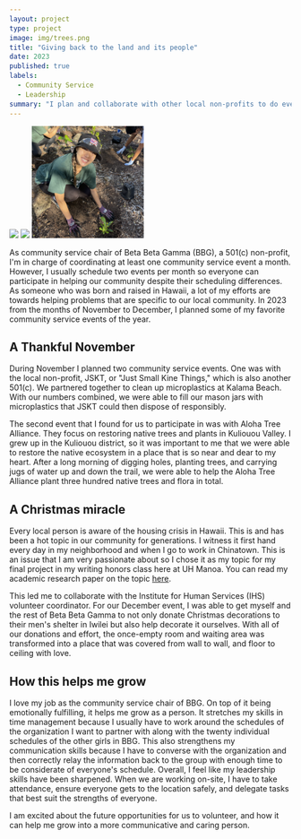 ```yaml
---
layout: project
type: project
image: img/trees.png
title: "Giving back to the land and its people"
date: 2023
published: true
labels:
  - Community Service
  - Leadership
summary: "I plan and collaborate with other local non-profits to do events that have a positive impact on our local community."
---
```


<div class="text-center p-4">
  <img width="200px" 
       src="../img/ihs-copy.png" 
       class="img-thumbnail" >
  <img width="200px" 
       src="../img/mc.png" 
       class="img-thumbnail" >
  <img width="200px" 
       src="../img/trees.png" 
       class="img-thumbnail" >
</div>

As community service chair of Beta Beta Gamma (BBG), a 501(c) non-profit, I'm in charge of coordinating at least one community service event a month. However, I usually schedule two events per month so everyone can participate in helping our community despite their scheduling differences. As someone who was born and raised in Hawaii, a lot of my efforts are towards helping problems that are specific to our local community. In 2023 from the months of November to December, I planned some of my favorite community service events of the year.

## A Thankful November
During November I planned two community service events. One was with the local non-profit, JSKT, or "Just Small Kine Things," which is also another 501(c). We partnered together to clean up microplastics at Kalama Beach. With our numbers combined, we were able to fill our mason jars with microplastics that JSKT could then dispose of responsibly.

The second event that I found for us to participate in was with Aloha Tree Alliance. They focus on restoring native trees and plants in Kuliouou Valley. I grew up in the Kuliouou district, so it was important to me that we were able to restore the native ecosystem in a place that is so near and dear to my heart. After a long morning of digging holes, planting trees, and carrying jugs of water up and down the trail, we were able to help the Aloha Tree Alliance plant three hundred native trees and flora in total. 

## A Christmas miracle
Every local person is aware of the housing crisis in Hawaii. This is and has been a hot topic in our community for generations. I witness it first hand every day in my neighborhood and when I go to work in Chinatown. This is an issue that I am very passionate about so I chose it as my topic for my final project in my writing honors class here at UH Manoa. You can read my academic research paper on the topic [here](https://docs.google.com/document/d/1qi9ElU8FlQf1FINtBhdCuVzMMK4xN6vCi428ZOYUbuY/edit?usp=sharing). 

This led me to collaborate with the Institute for Human Services (IHS) volunteer coordinator. For our December event, I was able to get myself and the rest of Beta Beta Gamma to not only donate Christmas decorations to their men's shelter in Iwilei but also help decorate it ourselves. With all of our donations and effort, the once-empty room and waiting area was transformed into a place that was covered from wall to wall, and floor to ceiling with love.

## How this helps me grow
I love my job as the community service chair of BBG. On top of it being emotionally fulfilling, it helps me grow as a person. It stretches my skills in time management because I usually have to work around the schedules of the organization I want to partner with along with the twenty individual schedules of the other girls in BBG. This also strengthens my communication skills because I have to converse with the organization and then correctly relay the information back to the group with enough time to be considerate of everyone's schedule. Overall, I feel like my leadership skills have been sharpened. When we are working on-site, I have to take attendance, ensure everyone gets to the location safely, and delegate tasks that best suit the strengths of everyone.

I am excited about the future opportunities for us to volunteer, and how it can help me grow into a more communicative and caring person.
